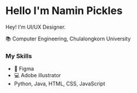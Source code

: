# Hello I'm Namin Pickles

Hey! I'm UI/UX Designer.

📚 Computer Engineering, Chulalongkorn University

### My Skills

- 🎨 Figma
- 💻 Adobe illustrator
- Python, Java, HTML, CSS, JavaScript
